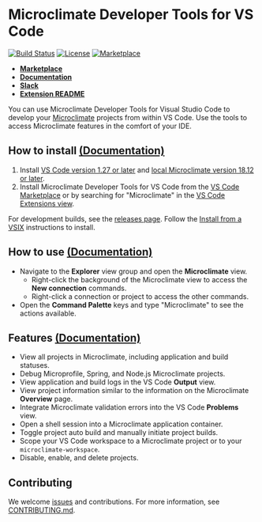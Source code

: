 # Microclimate Developer Tools for VS Code

[![Build Status](https://travis-ci.com/microclimate-dev2ops/microclimate-vscode-tools.svg?token=wpsJvyUkyhtfRa9prmMq&branch=master)](https://travis-ci.com/microclimate-dev2ops/microclimate-vscode-tools)
[![License](https://img.shields.io/badge/License-EPL%201.0-red.svg)](https://opensource.org/licenses/EPL-1.0)
[![Marketplace](https://img.shields.io/vscode-marketplace/v/IBM.microclimate-tools.svg)](https://marketplace.visualstudio.com/VSCode)

- **[Marketplace](https://marketplace.visualstudio.com/VSCode)**
- **[Documentation](https://microclimate-dev2ops.github.io/mdt-vsc-overview)**
- **[Slack](https://slack-invite-ibm-cloud-tech.mybluemix.net/)**
- **[Extension README](https://github.com/microclimate-dev2ops/microclimate-vscode-tools/blob/master/dev/README.md)**

You can use Microclimate Developer Tools for Visual Studio Code to develop your [Microclimate](https://microclimate-dev2ops.github.io) projects from within VS Code. Use the tools to access Microclimate features in the comfort of your IDE.

## How to install [(Documentation)](https://microclimate-dev2ops.github.io/mdt-vsc-getting-started)

1. Install [VS Code version 1.27 or later](https://code.visualstudio.com/download) and [local Microclimate version 18.12 or later](https://microclimate-dev2ops.github.io/installlocally).
2. Install Microclimate Developer Tools for VS Code from the [VS Code Marketplace](https://marketplace.visualstudio.com/VSCode) or by searching for "Microclimate" in the [VS Code Extensions view](https://code.visualstudio.com/docs/editor/extension-gallery#_browse-for-extensions).

For development builds, see the [releases page](https://github.com/microclimate-dev2ops/microclimate-vscode-tools/releases). Follow the [Install from a VSIX](https://code.visualstudio.com/docs/editor/extension-gallery#_install-from-a-vsix) instructions to install.

## How to use [(Documentation)](https://microclimate-dev2ops.github.io/mdt-vsc-tutorial)
- Navigate to the **Explorer** view group and open the **Microclimate** view.
    - Right-click the background of the Microclimate view to access the **New connection** commands.
    - Right-click a connection or project to access the other commands.
- Open the **Command Palette** keys and type "Microclimate" to see the actions available.

## Features [(Documentation)](https://microclimate-dev2ops.github.io/mdt-vsc-commands-overview)
- View all projects in Microclimate, including application and build statuses.
- Debug Microprofile, Spring, and Node.js Microclimate projects.
- View application and build logs in the VS Code **Output** view.
- View project information similar to the information on the Microclimate **Overview** page.
- Integrate Microclimate validation errors into the VS Code **Problems** view.
- Open a shell session into a Microclimate application container.
- Toggle project auto build and manually initiate project builds.
- Scope your VS Code workspace to a Microclimate project or to your `microclimate-workspace`.
- Disable, enable, and delete projects.

## Contributing
We welcome [issues](https://github.com/microclimate-dev2ops/microclimate-vscode-tools/issues) and contributions. For more information, see [CONTRIBUTING.md](https://github.com/microclimate-dev2ops/microclimate-vscode-tools/tree/master/CONTRIBUTING.md).
